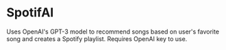 # SpotifAI
Uses OpenAI's GPT-3 model to recommend songs based on user's favorite song and creates a Spotify playlist. Requires OpenAI key to use.
